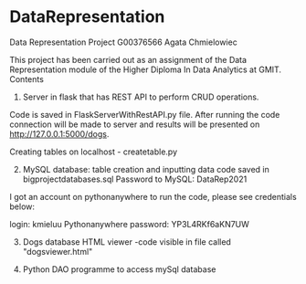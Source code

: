 # DataRepresentation
Data Representation Project
G00376566
Agata Chmielowiec

This project has been carried out as an assignment of the Data Representation module of the Higher Diploma In Data Analytics at GMIT.
Contents

1. Server in flask that has REST API to perform CRUD operations.

Code is saved in  FlaskServerWithRestAPI.py file. 
After running the code connection will be made to server and results will be presented on http://127.0.0.1:5000/dogs.

Creating tables on localhost - createtable.py

2. MySQL database: table creation and inputting data code saved in bigprojectdatabases.sql
Password to MySQL: DataRep2021


I got an account on pythonanywhere to run the code, please see credentials below:

login: kmieluu
Pythonanywhere password: YP3L4RKf6aKN7UW

3. Dogs database HTML viewer -code visible in file called "dogsviewer.html" 

4. Python DAO programme to access mySql database
